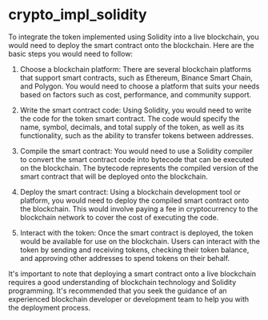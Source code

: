 # crypto_impl_solidity

To integrate the token implemented using Solidity into a live blockchain, you would need to deploy the smart contract onto the blockchain. Here are the basic steps you would need to follow:

1. Choose a blockchain platform: There are several blockchain platforms that support smart contracts, such as Ethereum, Binance Smart Chain, and Polygon. You would need to choose a platform that suits your needs based on factors such as cost, performance, and community support.

2. Write the smart contract code: Using Solidity, you would need to write the code for the token smart contract. The code would specify the name, symbol, decimals, and total supply of the token, as well as its functionality, such as the ability to transfer tokens between addresses.

3. Compile the smart contract: You would need to use a Solidity compiler to convert the smart contract code into bytecode that can be executed on the blockchain. The bytecode represents the compiled version of the smart contract that will be deployed onto the blockchain.

4. Deploy the smart contract: Using a blockchain development tool or platform, you would need to deploy the compiled smart contract onto the blockchain. This would involve paying a fee in cryptocurrency to the blockchain network to cover the cost of executing the code.

5. Interact with the token: Once the smart contract is deployed, the token would be available for use on the blockchain. Users can interact with the token by sending and receiving tokens, checking their token balance, and approving other addresses to spend tokens on their behalf.

It's important to note that deploying a smart contract onto a live blockchain requires a good understanding of blockchain technology and Solidity programming. It's recommended that you seek the guidance of an experienced blockchain developer or development team to help you with the deployment process.
